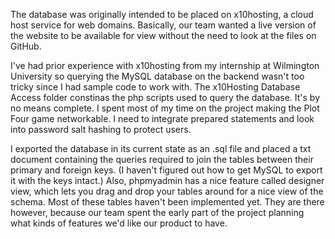 The database was originally intended to be placed on x10hosting, a cloud host service for web domains.
Basically, our team wanted a live version of the website to be available for view without the need
to look at the files on GitHub.

I've had prior experience with x10hosting from my internship at Wilmington University so querying the
MySQL database on the backend wasn't too tricky since I had sample code to work with. The x10Hosting Database 
Access folder constinas the php scripts used to query the database. It's by no means complete. I spent most of my time on the project
making the Plot Four game networkable. I need to integrate prepared statements and look into password salt hashing
to protect users.

I exported the database in its current state as an .sql file and placed a txt document containing
the queries required to join the tables between their primary and foreign keys. (I haven't figured out
how to get MySQL to export it with the keys intact.) Also, phpmyadmin has a nice feature called designer
view, which lets you drag and drop your tables around for a nice view of the schema. Most of these tables
haven't been implemented yet. They are there however, because our team spent the early part of the project
planning what kinds of features we'd like our product to have.